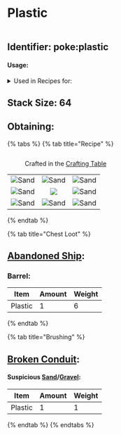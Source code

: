 # Plastic



<figure><img src="https://github.com/user-attachments/assets/ef6c978f-76ec-48e4-aa89-29c2d98f4624" alt=""><figcaption></figcaption></figure>



## Identifier: **poke:plastic** <a href="#identifier" id="identifier"></a>

#### Usage:

<details>

<summary>Used in Recipes for:</summary>

* Wire
* Miner Helmet
* Empty Cassette
* Armor Stand Hider
* Armor Stand Remover
* Armor Stand Unhider
* Jackhammer
* Panic Button
* Snow Shovel
* Circuit Sword
* Dye Unmixer

</details>

## <img src="https://minecraft.wiki/images/Light_Gray_Bundle_JE1_BE1.png?b552e" alt="" data-size="line">Stack Size: 64

## Obtaining:

{% tabs %}
{% tab title="Recipe" %}


<figure><img src="https://minecraft.wiki/images/thumb/Crafting_Table_JE4_BE3.png/150px-Crafting_Table_JE4_BE3.png?5767f" alt=""><figcaption><p>Crafted in the <a href="https://minecraft.wiki/w/Crafting_Table">Crafting Table</a></p></figcaption></figure>

|                                                                                                |                                                                                                |                                                                                                |
| :--------------------------------------------------------------------------------------------: | :--------------------------------------------------------------------------------------------: | :--------------------------------------------------------------------------------------------: |
| ![Sand](https://minecraft.wiki/images/thumb/Sand\_JE5\_BE3.png/150px-Sand\_JE5\_BE3.png?ae2df) | ![Sand](https://minecraft.wiki/images/thumb/Sand\_JE5\_BE3.png/150px-Sand\_JE5\_BE3.png?ae2df) | ![Sand](https://minecraft.wiki/images/thumb/Sand\_JE5\_BE3.png/150px-Sand\_JE5\_BE3.png?ae2df) |
| ![Sand](https://minecraft.wiki/images/thumb/Sand\_JE5\_BE3.png/150px-Sand\_JE5\_BE3.png?ae2df) |              ![](https://minecraft.wiki/images/Nether\_Quartz\_JE2\_BE2.png?d0049)             | ![Sand](https://minecraft.wiki/images/thumb/Sand\_JE5\_BE3.png/150px-Sand\_JE5\_BE3.png?ae2df) |
| ![Sand](https://minecraft.wiki/images/thumb/Sand\_JE5\_BE3.png/150px-Sand\_JE5\_BE3.png?ae2df) | ![Sand](https://minecraft.wiki/images/thumb/Sand\_JE5\_BE3.png/150px-Sand\_JE5\_BE3.png?ae2df) | ![Sand](https://minecraft.wiki/images/thumb/Sand\_JE5\_BE3.png/150px-Sand\_JE5\_BE3.png?ae2df) |
{% endtab %}

{% tab title="Chest Loot" %}
## [Abandoned Ship](../../sturctures/abandoned-ship.md):

### Barrel:

| Item                                                                                                                       | Amount | Weight |
| -------------------------------------------------------------------------------------------------------------------------- | ------ | ------ |
| <img src="https://github.com/user-attachments/assets/ef6c978f-76ec-48e4-aa89-29c2d98f4624" alt="" data-size="line">Plastic | 1      | 6      |
{% endtab %}

{% tab title="Brushing" %}
## [Broken Conduit](../../sturctures/broken-conduit.md#suspicious-sand-gravel):

#### **Suspicious** <img src="https://minecraft.wiki/images/Suspicious_Sand_(dusted_0)_JE1_BE1.png?651c6" alt="" data-size="line">[**Sand**](https://minecraft.wiki/w/Suspicious\_Sand)**/**<img src="https://minecraft.wiki/images/thumb/Suspicious_Gravel_BE1_(dusted_0).png/150px-Suspicious_Gravel_BE1_(dusted_0).png?ff854" alt="" data-size="line">[**Gravel**](https://minecraft.wiki/w/Suspicious\_Gravel)**:**

| Item                                                                                                                       | Amount | Weight |
| -------------------------------------------------------------------------------------------------------------------------- | ------ | ------ |
| <img src="https://github.com/user-attachments/assets/ef6c978f-76ec-48e4-aa89-29c2d98f4624" alt="" data-size="line">Plastic | 1      | 1      |
{% endtab %}
{% endtabs %}
